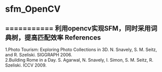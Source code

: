 # sfm_OpenCV
===========
利用opencv实现SFM，同时采用词典树，提高匹配效率
References
----------
1.Photo Tourism: Exploring Photo Collections in 3D. N. Snavely, S. M. Seitz, and R. Szeliski. SIGGRAPH 2006.  
2.Building Rome in a Day. S. Agarwal, N. Snavely, I. Simon, S. M. Seitz, R. Szeliski. ICCV 2009.
